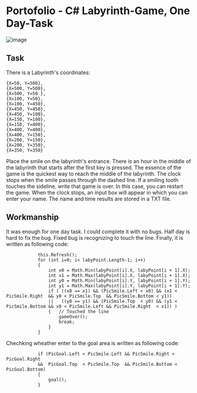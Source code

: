 # Portofolio - C# Labyrinth-Game, One Day-Task
![image](https://github.com/fujiwat/Portofolio---C-Labyrinth-Game---One-Day-Task/assets/16160120/1fc2479f-2c61-4efd-aa7e-691eea542704)

## Task
There is a Labyrinth's coordinates:
```{X=50,Y=50 },
{X=50, Y=500},
{X=500, Y=500},
{X=500, Y=50 },
{X=100, Y=50},
{X=100, Y=450},
{X=450, Y=450},
{X=450, Y=100},
{X=150, Y=100},
{X=150, Y=400},
{X=400, Y=400},
{X=400, Y=150},
{X=200, Y=150},
{X=200, Y=350},
{X=350, Y=350}
```

Place the smile on the labyrinth's entrance. There is an hour in the middle of the labyrinth that starts
after the first key is pressed.
The essence of the game is the quickest way to reach the middle of the labyrinth. The clock stops
when the smile passes through the dashed line.
If a smiling tooth touches the sideline, write that game is over. In this case, you can restart the game.
When the clock stops, an input box will appear in which you can enter your name. The name and
time results are stored in a TXT file.


## Workmanship
It was enough for one day task.  I could complete it with no bugs.  Half day is hard to fix the bug.
Fixed bug is recognizing to touch the line.  Finally, it is written as following code:
```
            this.Refresh();
            for (int i=0; i< labyPoint.Length-1; i++)
            {
                int x0 = Math.Min(labyPoint[i].X, labyPoint[i + 1].X);
                int x1 = Math.Max(labyPoint[i].X, labyPoint[i + 1].X);
                int y0 = Math.Min(labyPoint[i].Y, labyPoint[i + 1].Y);
                int y1 = Math.Max(labyPoint[i].Y, labyPoint[i + 1].Y);
                if ( ((x0 == x1) && (PicSmile.Left < x0) && (x1 < PicSmile.Right  && y0 < PicSmile.Top  && PicSmile.Bottom < y1)) 
                ||   ((y0 == y1) && (PicSmile.Top  < y0) && (y1 < PicSmile.Bottom && x0 < PicSmile.Left && PicSmile.Right  < x1)) )
                {   // Touched the line
                    gameOver();
                    break;
                }
            }
```
Chechking wheather enter to the goal area is written as following code:
```
            if (PicGoal.Left < PicSmile.Left && PicSmile.Right < PicGoal.Right
            &&  PicGoal.Top  < PicSmile.Top  && PicSmile.Bottom < PicGoal.Bottom)
            {
                goal();
            }
```
